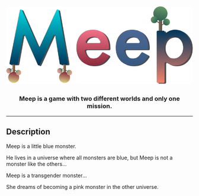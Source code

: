 <h1 align="center">
<br>
<img src="assets/logo.png" alt="Meep Game"  width="600"/>
<br>
</h1>

<h3 align="center">Meep is a game with two different worlds and only one mission.</h3>

---

## Description

Meep is a little blue monster.

He lives in a universe where all monsters are blue, but Meep is not a monster like the others...

Meep is a transgender monster...

She dreams of becoming a pink monster in the other universe.
